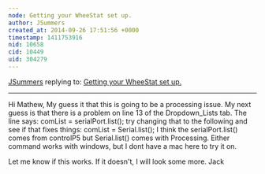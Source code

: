 ```yaml
---
node: Getting your WheeStat set up.
author: JSummers
created_at: 2014-09-26 17:51:56 +0000
timestamp: 1411753916
nid: 10658
cid: 10449
uid: 304279
---
```




[JSummers](../profile/JSummers) replying to: [Getting your WheeStat set up.](../notes/JSummers/07-04-2014/getting-your-wheestat-set-up)

----
Hi Mathew,  My guess it that this is going to be a processing issue.  My next guess is that there is a problem on line 13 of the Dropdown_Lists tab.  The line says:
     comList = serialPort.list();
try changing that to the following and see if that fixes things:
     comList = Serial.list();
I think the serialPort.list() comes from controlP5 but Serial.list() comes with Processing.  Either command works with windows, but I dont have a mac here to try  it on.

Let me know if this works.  If it doesn't, I will look some more.
Jack